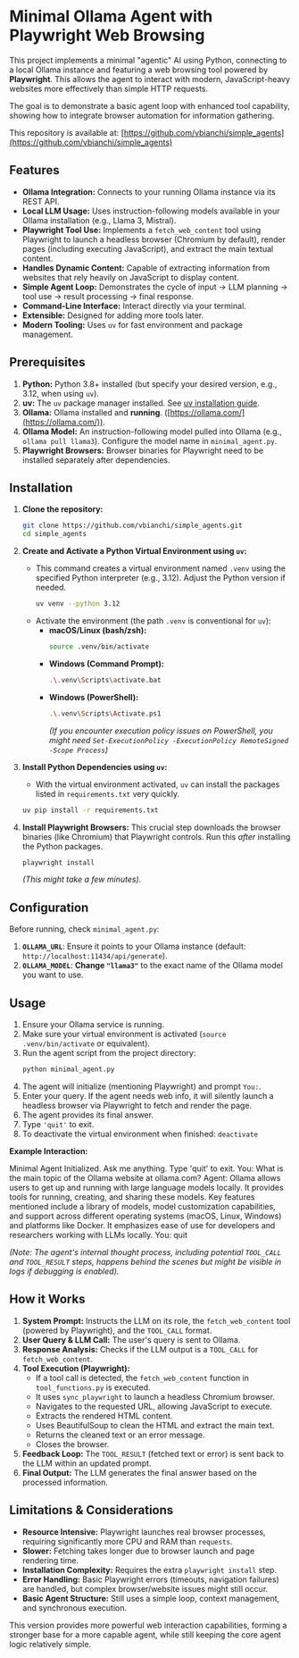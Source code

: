 # Minimal Ollama Agent with Playwright Web Browsing

This project implements a minimal "agentic" AI using Python, connecting to a local Ollama instance and featuring a web browsing tool powered by **Playwright**. This allows the agent to interact with modern, JavaScript-heavy websites more effectively than simple HTTP requests.

The goal is to demonstrate a basic agent loop with enhanced tool capability, showing how to integrate browser automation for information gathering.

This repository is available at: [https://github.com/vbianchi/simple_agents](https://github.com/vbianchi/simple_agents)

## Features

*   **Ollama Integration:** Connects to your running Ollama instance via its REST API.
*   **Local LLM Usage:** Uses instruction-following models available in your Ollama installation (e.g., Llama 3, Mistral).
*   **Playwright Tool Use:** Implements a `fetch_web_content` tool using Playwright to launch a headless browser (Chromium by default), render pages (including executing JavaScript), and extract the main textual content.
*   **Handles Dynamic Content:** Capable of extracting information from websites that rely heavily on JavaScript to display content.
*   **Simple Agent Loop:** Demonstrates the cycle of input -> LLM planning -> tool use -> result processing -> final response.
*   **Command-Line Interface:** Interact directly via your terminal.
*   **Extensible:** Designed for adding more tools later.
*   **Modern Tooling:** Uses `uv` for fast environment and package management.

## Prerequisites

1.  **Python:** Python 3.8+ installed (but specify your desired version, e.g., 3.12, when using `uv`).
2.  **uv:** The `uv` package manager installed. See [uv installation guide](https://github.com/astral-sh/uv#installation).
3.  **Ollama:** Ollama installed and **running**. ([https://ollama.com/](https://ollama.com/)).
4.  **Ollama Model:** An instruction-following model pulled into Ollama (e.g., `ollama pull llama3`). Configure the model name in `minimal_agent.py`.
5.  **Playwright Browsers:** Browser binaries for Playwright need to be installed separately after dependencies.

## Installation

1.  **Clone the repository:**
    ```bash
    git clone https://github.com/vbianchi/simple_agents.git
    cd simple_agents
    ```

2.  **Create and Activate a Python Virtual Environment using `uv`:**
    *   This command creates a virtual environment named `.venv` using the specified Python interpreter (e.g., 3.12). Adjust the Python version if needed.
        ```bash
        uv venv --python 3.12
        ```
    *   Activate the environment (the path `.venv` is conventional for `uv`):
        *   **macOS/Linux (bash/zsh):**
            ```bash
            source .venv/bin/activate
            ```
        *   **Windows (Command Prompt):**
            ```bash
            .\.venv\Scripts\activate.bat
            ```
        *   **Windows (PowerShell):**
            ```bash
            .\.venv\Scripts\Activate.ps1
            ```
            *(If you encounter execution policy issues on PowerShell, you might need `Set-ExecutionPolicy -ExecutionPolicy RemoteSigned -Scope Process`)*

3.  **Install Python Dependencies using `uv`:**
    *   With the virtual environment activated, `uv` can install the packages listed in `requirements.txt` very quickly.
    ```bash
    uv pip install -r requirements.txt
    ```

4.  **Install Playwright Browsers:** This crucial step downloads the browser binaries (like Chromium) that Playwright controls. Run this *after* installing the Python packages.
    ```bash
    playwright install
    ```
    *(This might take a few minutes).*

## Configuration

Before running, check `minimal_agent.py`:

1.  **`OLLAMA_URL`**: Ensure it points to your Ollama instance (default: `http://localhost:11434/api/generate`).
2.  **`OLLAMA_MODEL`**: **Change `"llama3"`** to the exact name of the Ollama model you want to use.

## Usage

1.  Ensure your Ollama service is running.
2.  Make sure your virtual environment is activated (`source .venv/bin/activate` or equivalent).
3.  Run the agent script from the project directory:
    ```bash
    python minimal_agent.py
    ```
4.  The agent will initialize (mentioning Playwright) and prompt `You:`.
5.  Enter your query. If the agent needs web info, it will silently launch a headless browser via Playwright to fetch and render the page.
6.  The agent provides its final answer.
7.  Type `'quit'` to exit.
8.  To deactivate the virtual environment when finished: `deactivate`

**Example Interaction:**

Minimal Agent Initialized. Ask me anything. Type 'quit' to exit.
You: What is the main topic of the Ollama website at ollama.com?
Agent: Ollama allows users to get up and running with large language models locally. It provides tools for running, creating, and sharing these models. Key features mentioned include a library of models, model customization capabilities, and support across different operating systems (macOS, Linux, Windows) and platforms like Docker. It emphasizes ease of use for developers and researchers working with LLMs locally.
You: quit

*(Note: The agent's internal thought process, including potential `TOOL_CALL` and `TOOL_RESULT` steps, happens behind the scenes but might be visible in logs if debugging is enabled).*

## How it Works

1.  **System Prompt:** Instructs the LLM on its role, the `fetch_web_content` tool (powered by Playwright), and the `TOOL_CALL` format.
2.  **User Query & LLM Call:** The user's query is sent to Ollama.
3.  **Response Analysis:** Checks if the LLM output is a `TOOL_CALL` for `fetch_web_content`.
4.  **Tool Execution (Playwright):**
    *   If a tool call is detected, the `fetch_web_content` function in `tool_functions.py` is executed.
    *   It uses `sync_playwright` to launch a headless Chromium browser.
    *   Navigates to the requested URL, allowing JavaScript to execute.
    *   Extracts the rendered HTML content.
    *   Uses BeautifulSoup to clean the HTML and extract the main text.
    *   Returns the cleaned text or an error message.
    *   Closes the browser.
5.  **Feedback Loop:** The `TOOL_RESULT` (fetched text or error) is sent back to the LLM within an updated prompt.
6.  **Final Output:** The LLM generates the final answer based on the processed information.

## Limitations & Considerations

*   **Resource Intensive:** Playwright launches real browser processes, requiring significantly more CPU and RAM than `requests`.
*   **Slower:** Fetching takes longer due to browser launch and page rendering time.
*   **Installation Complexity:** Requires the extra `playwright install` step.
*   **Error Handling:** Basic Playwright errors (timeouts, navigation failures) are handled, but complex browser/website issues might still occur.
*   **Basic Agent Structure:** Still uses a simple loop, context management, and synchronous execution.

This version provides more powerful web interaction capabilities, forming a stronger base for a more capable agent, while still keeping the core agent logic relatively simple.